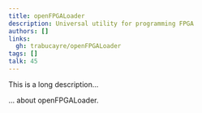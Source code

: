 ```yaml
---
title: openFPGALoader
description: Universal utility for programming FPGA
authors: []
links:
  gh: trabucayre/openFPGALoader
tags: []
talk: 45
---
```


This is a long description...
<!--more-->
... about openFPGALoader.
